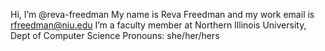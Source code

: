 Hi, I’m @reva-freedman
My name is Reva Freedman and my work email is rfreedman@niu.edu
I’m a faculty member at Northern Illinois University, Dept of Computer Science
Pronouns: she/her/hers
<!---
reva-freedman/reva-freedman is a ✨ special ✨ repository because its `README.md` (this file) appears on your GitHub profile.
You can click the Preview link to take a look at your changes.
--->
